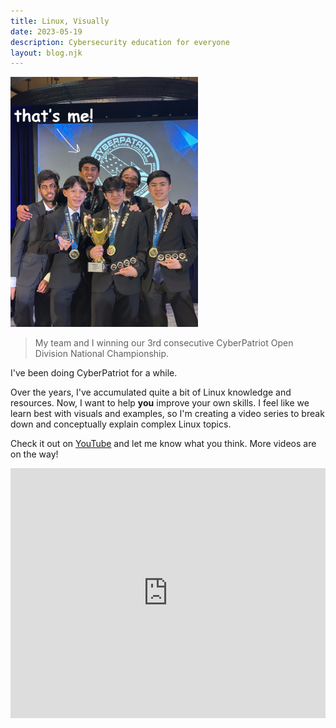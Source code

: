 ```yaml
---
title: Linux, Visually
date: 2023-05-19
description: Cybersecurity education for everyone
layout: blog.njk
---
```


![CyberPatriot XV Team Picture](/images/team.jpeg)

> My team and I winning our 3rd consecutive CyberPatriot Open Division National Championship.

I've been doing CyberPatriot for a while.

Over the years, I've accumulated quite a bit of Linux knowledge and resources. Now, I want to help **you** improve your own skills. I feel like we learn best with visuals and examples, so I'm creating a video series to break down and conceptually explain complex Linux topics.

Check it out on [YouTube](https://youtube.com/playlist?list=PLcn9NsWbb8s4wQrX0Qi5G4kRifQHxCV9-) and let me know what you think. More videos are on the way!

<iframe class="youtube" src="https://www.youtube.com/embed/videoseries?list=PLcn9NsWbb8s4wQrX0Qi5G4kRifQHxCV9-" title="YouTube video player" frameborder="0" allow="accelerometer; autoplay; clipboard-write; encrypted-media; gyroscope; picture-in-picture; web-share" allowfullscreen></iframe>

<style>
    img {
        width: 300px;
    }

    iframe {
        width: 100%;
        height: 400px;
    }
</style>

